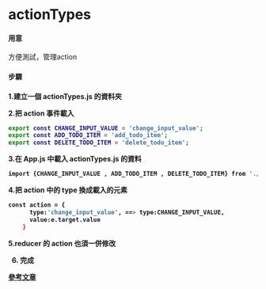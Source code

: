 <h1>actionTypes</h1>

<h4>用意</h4>
方便測試，管理action

<h4>步驟<h4>

1.建立一個 actionTypes.js 的資料夾<br>

2.把 action 事件載入<br>

```bash
export const CHANGE_INPUT_VALUE = 'change_input_value';
export const ADD_TODO_ITEM = 'add_todo_item';
export const DELETE_TODO_ITEM = 'delete_todo_item';
```

3.在 App.js 中載入 actionTypes.js 的資料<br>

```bash
import {CHANGE_INPUT_VALUE , ADD_TODO_ITEM , DELETE_TODO_ITEM} from './store/actionTypes'
```

4.把 action 中的 type 換成載入的元素<br>

```bash
const action = {
      type:'change_input_value', ==> type:CHANGE_INPUT_VALUE,
      value:e.target.value
    }
```

5.reducer 的 action 也須一併修改<br>

6. 完成<br>


[參考文章](https://ithelp.ithome.com.tw/articles/10250728)